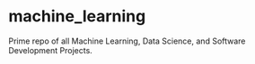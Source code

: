 # machine_learning
Prime repo of all Machine Learning, Data Science, and Software Development Projects.
